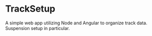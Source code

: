 # TrackSetup
A simple web app utilizing Node and Angular to organize track data. Suspension setup in particular.
